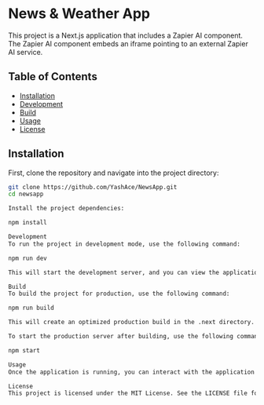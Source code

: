 # News & Weather App

This project is a Next.js application that includes a Zapier AI component. The Zapier AI component embeds an iframe pointing to an external Zapier AI service.

## Table of Contents

- [Installation](#installation)
- [Development](#development)
- [Build](#build)
- [Usage](#usage)
- [License](#license)

## Installation

First, clone the repository and navigate into the project directory:

```bash
git clone https://github.com/YashAce/NewsApp.git
cd newsapp

Install the project dependencies:

npm install

Development
To run the project in development mode, use the following command:

npm run dev

This will start the development server, and you can view the application by navigating to http://localhost:3000 in your web browser.

Build
To build the project for production, use the following command:

npm run build

This will create an optimized production build in the .next directory.

To start the production server after building, use the following command:

npm start

Usage
Once the application is running, you can interact with the application by visiting the appropriates.

License
This project is licensed under the MIT License. See the LICENSE file for details.


